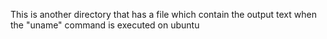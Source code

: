 This is another directory that has a file which contain the output text when the "uname" command is executed on ubuntu
